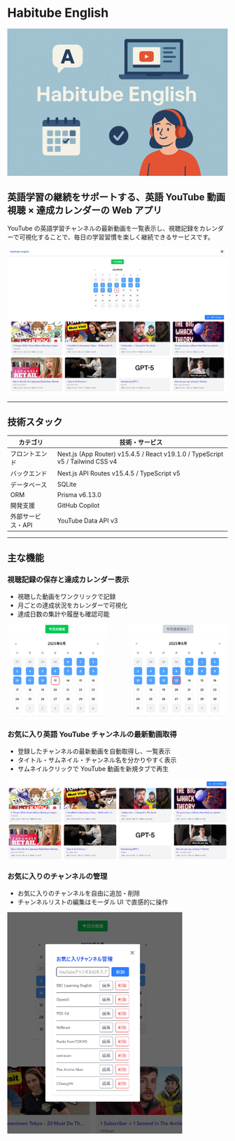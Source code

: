 # Habitube English

![Habitube English](public/imgs/thumbnail.png)

## 英語学習の継続をサポートする、英語 YouTube 動画視聴 × 達成カレンダーの Web アプリ

YouTube の英語学習チャンネルの最新動画を一覧表示し、視聴記録をカレンダーで可視化することで、毎日の学習習慣を楽しく継続できるサービスです。

![アプリの全体像](public/imgs/screenshot_overview.png)

---

## 技術スタック

| カテゴリ          | 技術・サービス                                                  |
| ----------------- | ------------------------------------------------------------------------------ |
| フロントエンド    | Next.js (App Router) v15.4.5 / React v19.1.0 / TypeScript v5 / Tailwind CSS v4 |
| バックエンド      | Next.js API Routes v15.4.5 / TypeScript v5                                     |
| データベース      | SQLite                                                                         |
| ORM               | Prisma v6.13.0                                                                 |
| 開発支援          | GitHub Copilot                                                                 |
| 外部サービス・API | YouTube Data API v3                                                            |

---

## 主な機能

### 視聴記録の保存と達成カレンダー表示

- 視聴した動画をワンクリックで記録
- 月ごとの達成状況をカレンダーで可視化
- 達成日数の集計や履歴も確認可能

<div style="display: flex; justify-content: space-between;">
  <img src="public/imgs/screenshot_calendar_1.png" alt="達成カレンダー画面1" style="width: 45%;" />
  <img src="public/imgs/screenshot_calendar_2.png" alt="達成カレンダー画面2" style="width: 45%;" />
</div>

### お気に入り英語 YouTube チャンネルの最新動画取得

- 登録したチャンネルの最新動画を自動取得し、一覧表示
- タイトル・サムネイル・チャンネル名を分かりやすく表示
- サムネイルクリックで YouTube 動画を新規タブで再生

![動画リスト画面](public/imgs/screenshot_videos_list.png)

### お気に入りのチャンネルの管理

- お気に入りのチャンネルを自由に追加・削除
- チャンネルリストの編集はモーダル UI で直感的に操作

<img src="public/imgs/screenshot_favorite_channel_manager.png" alt="お気に入りのチャンネル管理画面" style="max-width: 400px; height: auto;" />
